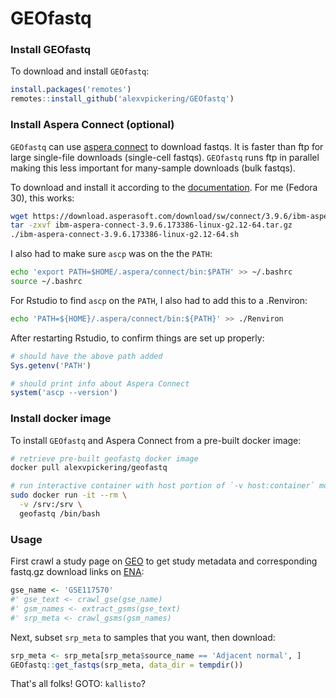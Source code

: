 # GEOfastq

### Install GEOfastq

To download and install `GEOfastq`:

```R
install.packages('remotes')
remotes::install_github('alexvpickering/GEOfastq')
```

### Install Aspera Connect (optional)

`GEOfastq` can use [aspera connect](https://downloads.asperasoft.com/en/downloads/8?list) to download fastqs. It is faster than ftp for large single-file downloads (single-cell fastqs). `GEOfastq` runs ftp in parallel making this less important for many-sample downloads (bulk fastqs). 

To download and install it according to the [documentation](https://downloads.asperasoft.com/en/documentation/8). For me (Fedora 30), this works:

```bash
wget https://download.asperasoft.com/download/sw/connect/3.9.6/ibm-aspera-connect-3.9.6.173386-linux-g2.12-64.tar.gz
tar -zxvf ibm-aspera-connect-3.9.6.173386-linux-g2.12-64.tar.gz
./ibm-aspera-connect-3.9.6.173386-linux-g2.12-64.sh
```

I also had to make sure `ascp` was on the the `PATH`:

```bash
echo 'export PATH=$HOME/.aspera/connect/bin:$PATH' >> ~/.bashrc
source ~/.bashrc
```

For Rstudio to find `ascp` on the `PATH`, I also had to add this to a .Renviron:

```bash
echo 'PATH=${HOME}/.aspera/connect/bin:${PATH}' >> ./Renviron
```

After restarting Rstudio, to confirm things are set up properly:


```R
# should have the above path added
Sys.getenv('PATH')

# should print info about Aspera Connect
system('ascp --version')
```

### Install docker image

To install `GEOfastq` and Aspera Connect from a pre-built docker image:

```bash
# retrieve pre-built geofastq docker image
docker pull alexvpickering/geofastq

# run interactive container with host portion of `-v host:container` mounted where you want to persist data to
sudo docker run -it --rm \
  -v /srv:/srv \
  geofastq /bin/bash
```


### Usage

First crawl a study page on [GEO](https://www.ncbi.nlm.nih.gov/geo/) to get study metadata and corresponding fastq.gz download links on [ENA](https://www.ebi.ac.uk/ena):

```R
gse_name <- 'GSE117570'
#' gse_text <- crawl_gse(gse_name)
#' gsm_names <- extract_gsms(gse_text)
#' srp_meta <- crawl_gsms(gsm_names)
```

Next, subset `srp_meta` to samples that you want, then download:

```R
srp_meta <- srp_meta[srp_meta$source_name == 'Adjacent normal', ]
GEOfastq::get_fastqs(srp_meta, data_dir = tempdir())
```

That's all folks! GOTO: `kallisto`?

